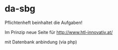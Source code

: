 da-sbg
======

Pflichtenheft beinhaltet die Aufgaben!

Im Prinzip neue Seite für http://www.htl-innovativ.at/

mit Datenbank anbindung (via php)
